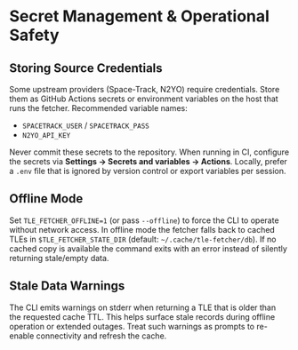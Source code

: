 # Secret Management & Operational Safety

## Storing Source Credentials

Some upstream providers (Space-Track, N2YO) require credentials. Store them as
GitHub Actions secrets or environment variables on the host that runs the
fetcher. Recommended variable names:

- `SPACETRACK_USER` / `SPACETRACK_PASS`
- `N2YO_API_KEY`

Never commit these secrets to the repository. When running in CI, configure the
secrets via **Settings → Secrets and variables → Actions**. Locally, prefer a
`.env` file that is ignored by version control or export variables per session.

## Offline Mode

Set `TLE_FETCHER_OFFLINE=1` (or pass `--offline`) to force the CLI to operate
without network access. In offline mode the fetcher falls back to cached TLEs in
`$TLE_FETCHER_STATE_DIR` (default: `~/.cache/tle-fetcher/db`). If no cached copy
is available the command exits with an error instead of silently returning
stale/empty data.

## Stale Data Warnings

The CLI emits warnings on stderr when returning a TLE that is older than the
requested cache TTL. This helps surface stale records during offline operation
or extended outages. Treat such warnings as prompts to re-enable connectivity
and refresh the cache.
